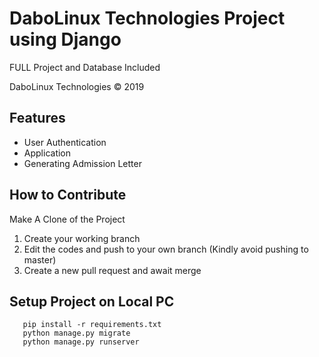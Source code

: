 # DaboLinux Technologies Project using Django

FULL Project and Database Included

DaboLinux Technologies © 2019

## Features

- User Authentication
- Application
- Generating Admission Letter

## How to Contribute

Make A Clone of the Project

1. Create your working branch
2. Edit the codes and push to your own branch (Kindly avoid pushing to master)
3. Create a new pull request and await merge


## Setup Project on Local PC
```shell
   pip install -r requirements.txt
   python manage.py migrate
   python manage.py runserver
```
